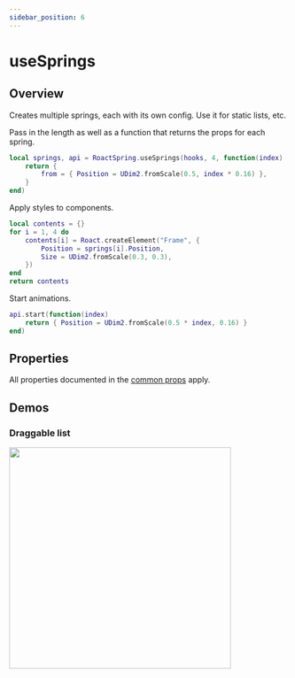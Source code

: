 ```yaml
---
sidebar_position: 6
---
```


# useSprings

## Overview

Creates multiple springs, each with its own config. Use it for static lists, etc.

Pass in the length as well as a function that returns the props for each spring.

```lua
local springs, api = RoactSpring.useSprings(hooks, 4, function(index)
    return {
        from = { Position = UDim2.fromScale(0.5, index * 0.16) },
    }
end)
```

Apply styles to components.

```lua
local contents = {}
for i = 1, 4 do
    contents[i] = Roact.createElement("Frame", {
        Position = springs[i].Position,
        Size = UDim2.fromScale(0.3, 0.3),
    })
end
return contents
```

Start animations.

```lua
api.start(function(index)
    return { Position = UDim2.fromScale(0.5 * index, 0.16) }
end)
```

## Properties

All properties documented in the [common props](/docs/common/props) apply.

## Demos

### Draggable list

<a href="https://github.com/chriscerie/roact-spring/blob/main/stories/useSpringsList.story.lua">
  <img src="https://media.giphy.com/media/4qOEZ93YjhfKtSlx7b/giphy.gif" width="400" />
</a>